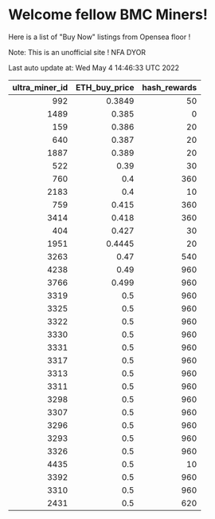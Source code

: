 # Welcome fellow BMC Miners!
Here is a list of "Buy Now" listings from Opensea floor !

Note: This is an unofficial site ! NFA DYOR


Last auto update at: Wed May  4 14:46:33 UTC 2022


|   ultra_miner_id |   ETH_buy_price |   hash_rewards |
|-----------------:|----------------:|---------------:|
|              992 |          0.3849 |             50 |
|             1489 |          0.385  |              0 |
|              159 |          0.386  |             20 |
|              640 |          0.387  |             20 |
|             1887 |          0.389  |             20 |
|              522 |          0.39   |             30 |
|              760 |          0.4    |            360 |
|             2183 |          0.4    |             10 |
|              759 |          0.415  |            360 |
|             3414 |          0.418  |            360 |
|              404 |          0.427  |             30 |
|             1951 |          0.4445 |             20 |
|             3263 |          0.47   |            540 |
|             4238 |          0.49   |            960 |
|             3766 |          0.499  |            960 |
|             3319 |          0.5    |            960 |
|             3325 |          0.5    |            960 |
|             3322 |          0.5    |            960 |
|             3330 |          0.5    |            960 |
|             3331 |          0.5    |            960 |
|             3317 |          0.5    |            960 |
|             3313 |          0.5    |            960 |
|             3311 |          0.5    |            960 |
|             3298 |          0.5    |            960 |
|             3307 |          0.5    |            960 |
|             3296 |          0.5    |            960 |
|             3293 |          0.5    |            960 |
|             3326 |          0.5    |            960 |
|             4435 |          0.5    |             10 |
|             3392 |          0.5    |            960 |
|             3310 |          0.5    |            960 |
|             2431 |          0.5    |            620 |